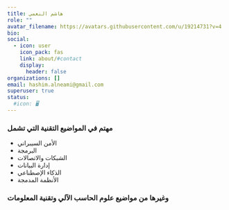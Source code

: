 ```yaml
---
title: هاشم النعمي
role: ""
avatar_filename: https://avatars.githubusercontent.com/u/19214731?v=4
bio: 
social:
  - icon: user
    icon_pack: fas
    link: about/#contact
    display:
      header: false
organizations: []
email: hashim.alneami@gmail.com
superuser: true
status:
  #icon: 🖥️
---
```


### مهتم في المواضيع التقنية التي تشمل

- الأمن السيبراني
- البرمجة
- الشبكات والاتصالات
- إدارة البيانات
- الذكاء الإصطناعي
- الأنظمة المدمجة

### وغيرها من مواضيع علوم الحاسب الآلي وتقنية المعلومات